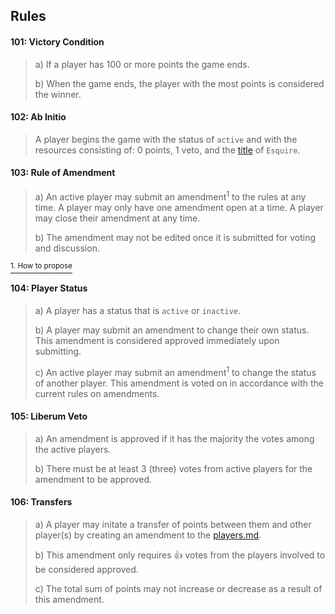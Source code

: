 ## Rules

#### 101: Victory Condition
> a) If a player has 100 or more points the game ends.
>
> b) When the game ends, the player with the most points is considered the winner.




#### 102: Ab Initio
> A player begins the game with the status of `active` and with the resources consisting of: 0 points, 1 veto, and the [title](https://en.wikipedia.org/wiki/Royal_and_noble_ranks) of `Esquire`. 




#### 103: Rule of Amendment 
> a) An active player may submit an amendment<sup>1</sup> to the rules at any time. A player may only have one amendment open at a time. A player may close their amendment at any time.
>
> b) The amendment may not be edited once it is submitted for voting and discussion. 

[<sup>1. How to propose</sup>](./readme.md#propose-a-rule-amendment)




#### 104: Player Status
> a) A player has a status that is `active` or `inactive`. 
>
> b) A player may submit an amendment to change their own status. This amendment is considered approved immediately upon submitting.
>
> c) An active player may submit an amendment<sup>1</sup> to change the status of another player. This amendment is voted on in accordance with the current rules on amendments.




#### 105: Liberum Veto
> a) An amendment is approved if it has the majority the votes among the active players.
>
> b) There must be at least 3 (three) votes from active players for the amendment to be approved.




#### 106: Transfers
> a) A player may initate a transfer of points between them and other player(s) by creating an amendment to the [players.md](player.md).
> 
> b) This amendment only requires :+1: votes from the players involved to be considered approved.
>
> c) The total sum of points may not increase or decrease as a result of this amendment.

